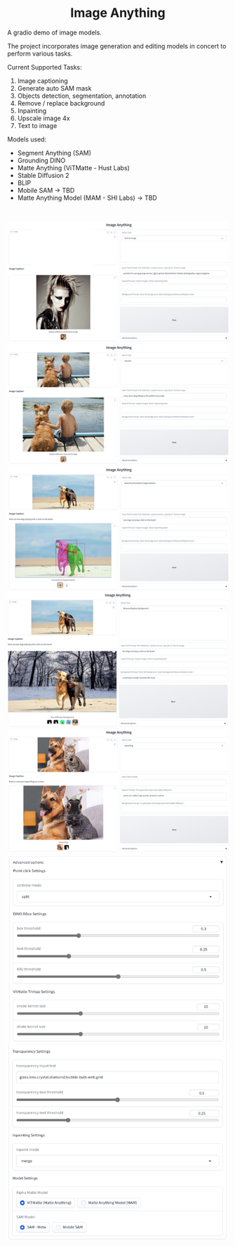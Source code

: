 #  <center>Image Anything
A gradio demo of image models.

The project incorporates image generation and editing models in concert to perform various tasks.  


Current Supported Tasks:  
1. Image captioning
2. Generate auto SAM mask
3. Objects detection, segmentation, annotation
4. Remove / replace background
5. Inpainting
6. Upscale image 4x
7. Text to image


Models used:
* Segment Anything (SAM)
* Grounding DINO
* Matte Anything (ViTMatte - Hust Labs)
* Stable Diffusion 2
* BLIP
* Mobile SAM -> TBD
* Matte Anything Model (MAM - SHI Labs) -> TBD  

</br>

![txt2img](assets/text2img.png)
![upscale](assets/upscale.png)
![ann1](assets/ann1.png)
![bg1](assets/bg1.png)
![inpaint](assets/inpaint.png)
![set1](assets/settings1.png) ![set2](assets/settings2.png)
